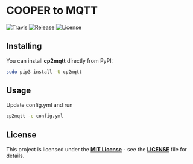 # COOPER to MQTT

[![Travis](https://img.shields.io/travis/hardwario/cp2mqtt/master.svg)](https://travis-ci.org/hardwario/cp2mqtt)
[![Release](https://img.shields.io/github/release/hardwario/cp2mqtt.svg)](https://github.com/hardwario/cp2mqtt/releases)
[![License](https://img.shields.io/github/license/hardwario/cp2mqtt.svg)](https://github.com/hardwario/cp2mqtt/blob/master/LICENSE)

## Installing

You can install **cp2mqtt** directly from PyPI:

```sh
sudo pip3 install -U cp2mqtt
```

## Usage

Update config.yml and run

```sh
cp2mqtt -c config.yml
```

## License

This project is licensed under the [**MIT License**](https://opensource.org/licenses/MIT/) - see the [**LICENSE**](LICENSE) file for details.
